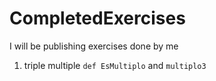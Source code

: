 # CompletedExercises
I will be publishing exercises done by me
1. triple multiple `def EsMultiplo` and `multiplo3` 
